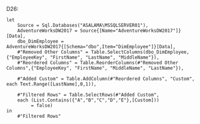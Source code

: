 D26:

    let
        Source = Sql.Databases("ASALAMA\MSSQLSERVER01"),
        AdventureWorksDW2017 = Source{[Name="AdventureWorksDW2017"]}[Data],
        dbo_DimEmployee = AdventureWorksDW2017{[Schema="dbo",Item="DimEmployee"]}[Data],
        #"Removed Other Columns" = Table.SelectColumns(dbo_DimEmployee,{"EmployeeKey", "FirstName", "LastName", "MiddleName"}),
        #"Reordered Columns" = Table.ReorderColumns(#"Removed Other Columns",{"EmployeeKey", "FirstName", "MiddleName", "LastName"}),
    
        #"Added Custom" = Table.AddColumn(#"Reordered Columns", "Custom", each Text.Range([LastName],0,1)),
    
        #"Filtered Rows" = Table.SelectRows(#"Added Custom", 
        each (List.Contains({"A","B","C","D","E"},[Custom]))
             = false)
    in
        #"Filtered Rows"
